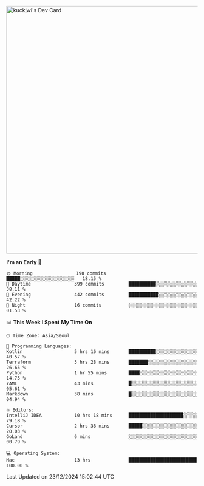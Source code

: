<a href="https://app.daily.dev/kuckhwancho"><img src="https://api.daily.dev/devcards/v2/efef39c8028947428b3c0b486b9cd9b6.png?r=iz2&type=wide" width="652" alt="kuckjwi's Dev Card"/></a>

<!--START_SECTION:waka-->
**I'm an Early 🐤** 

```text
🌞 Morning                190 commits         █████░░░░░░░░░░░░░░░░░░░░   18.15 % 
🌆 Daytime                399 commits         ██████████░░░░░░░░░░░░░░░   38.11 % 
🌃 Evening                442 commits         ███████████░░░░░░░░░░░░░░   42.22 % 
🌙 Night                  16 commits          ░░░░░░░░░░░░░░░░░░░░░░░░░   01.53 % 
```


📊 **This Week I Spent My Time On** 

```text
🕑︎ Time Zone: Asia/Seoul

💬 Programming Languages: 
Kotlin                   5 hrs 16 mins       ██████████░░░░░░░░░░░░░░░   40.57 % 
Terraform                3 hrs 28 mins       ███████░░░░░░░░░░░░░░░░░░   26.65 % 
Python                   1 hr 55 mins        ████░░░░░░░░░░░░░░░░░░░░░   14.75 % 
YAML                     43 mins             █░░░░░░░░░░░░░░░░░░░░░░░░   05.61 % 
Markdown                 38 mins             █░░░░░░░░░░░░░░░░░░░░░░░░   04.94 % 

🔥 Editors: 
IntelliJ IDEA            10 hrs 18 mins      ████████████████████░░░░░   79.18 % 
Cursor                   2 hrs 36 mins       █████░░░░░░░░░░░░░░░░░░░░   20.03 % 
GoLand                   6 mins              ░░░░░░░░░░░░░░░░░░░░░░░░░   00.79 % 

💻 Operating System: 
Mac                      13 hrs              █████████████████████████   100.00 % 
```


 Last Updated on 23/12/2024 15:02:44 UTC
<!--END_SECTION:waka-->
